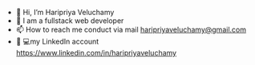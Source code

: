 - 👋 Hi, I’m Haripriya Veluchamy
- 🤖 I am a fullstack web developer 
- 📫 How to reach me conduct via mail haripriyaveluchamy@gmail.com
- 🧑‍ 💻my LinkedIn account https://www.linkedin.com/in/haripriyaveluchamy 

<!---
Haripriya2408/Haripriya2408 is a ✨ special ✨ repository because its `README.md` (this file) appears on your GitHub profile.
You can click the Preview link to take a look at your changes.
--->

